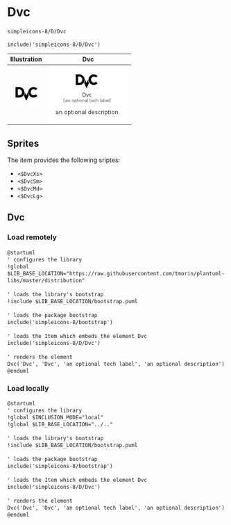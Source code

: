 # Dvc


```text
simpleicons-8/D/Dvc
```

```text
include('simpleicons-8/D/Dvc')
```



| Illustration | Dvc |
| :---: | :---: |
| ![illustration for Illustration](../../simpleicons-8/D/Dvc.png) | ![illustration for Dvc](../../simpleicons-8/D/Dvc.Local.png) |



## Sprites
The item provides the following sriptes:

- `<$DvcXs>`
- `<$DvcSm>`
- `<$DvcMd>`
- `<$DvcLg>`





## Dvc

### Load remotely
```plantuml
@startuml
' configures the library
!global $LIB_BASE_LOCATION="https://raw.githubusercontent.com/tmorin/plantuml-libs/master/distribution"

' loads the library's bootstrap
!include $LIB_BASE_LOCATION/bootstrap.puml

' loads the package bootstrap
include('simpleicons-8/bootstrap')

' loads the Item which embeds the element Dvc
include('simpleicons-8/D/Dvc')

' renders the element
Dvc('Dvc', 'Dvc', 'an optional tech label', 'an optional description')
@enduml
```

### Load locally
```plantuml
@startuml
' configures the library
!global $INCLUSION_MODE="local"
!global $LIB_BASE_LOCATION="../.."

' loads the library's bootstrap
!include $LIB_BASE_LOCATION/bootstrap.puml

' loads the package bootstrap
include('simpleicons-8/bootstrap')

' loads the Item which embeds the element Dvc
include('simpleicons-8/D/Dvc')

' renders the element
Dvc('Dvc', 'Dvc', 'an optional tech label', 'an optional description')
@enduml
```

